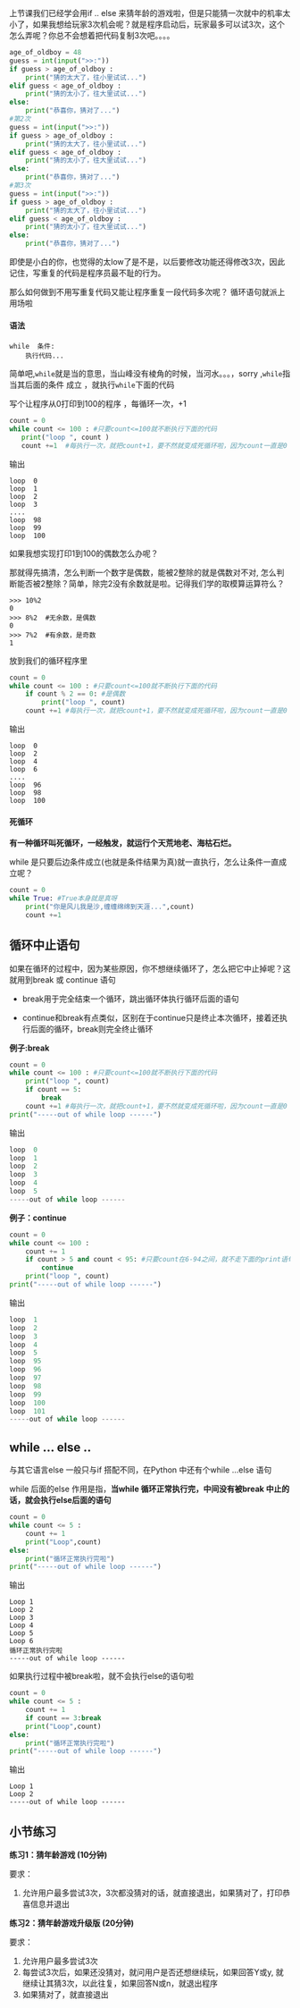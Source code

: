 上节课我们已经学会用if .. else 来猜年龄的游戏啦，但是只能猜一次就中的机率太小了，如果我想给玩家3次机会呢？就是程序启动后，玩家最多可以试3次，这个怎么弄呢？你总不会想着把代码复制3次吧。。。。

```py
age_of_oldboy = 48
guess = int(input(">>:"))
if guess > age_of_oldboy :
    print("猜的太大了，往小里试试...")
elif guess < age_of_oldboy :
    print("猜的太小了，往大里试试...")
else:
    print("恭喜你，猜对了...")
#第2次
guess = int(input(">>:"))
if guess > age_of_oldboy :
    print("猜的太大了，往小里试试...")
elif guess < age_of_oldboy :
    print("猜的太小了，往大里试试...")
else:
    print("恭喜你，猜对了...")
#第3次
guess = int(input(">>:"))
if guess > age_of_oldboy :
    print("猜的太大了，往小里试试...")
elif guess < age_of_oldboy :
    print("猜的太小了，往大里试试...")
else:
    print("恭喜你，猜对了...")
```

即使是小白的你，也觉得的太low了是不是，以后要修改功能还得修改3次，因此记住，写重复的代码是程序员最不耻的行为。

那么如何做到不用写重复代码又能让程序重复一段代码多次呢？ 循环语句就派上用场啦

#### **语法**

```
while  条件:
    执行代码...
```

简单吧,`while`就是当的意思，当山峰没有棱角的时候，当河水。。。，sorry ,`while`指 当其后面的条件 成立 ，就执行`while`下面的代码

写个让程序从0打印到100的程序 ，每循环一次，+1

```py
count = 0 
while count <= 100 : #只要count<=100就不断执行下面的代码
   print("loop ", count )
   count +=1  #每执行一次，就把count+1，要不然就变成死循环啦，因为count一直是0
```

输出

```
loop  0
loop  1
loop  2
loop  3
....
loop  98
loop  99
loop  100
```



如果我想实现打印1到100的偶数怎么办呢？

那就得先搞清，怎么判断一个数字是偶数，能被2整除的就是偶数对不对, 怎么判断能否被2整除？简单，除完2没有余数就是啦。记得我们学的取模算运算符么？

```
>>> 10%2
0
>>> 8%2  #无余数，是偶数
0
>>> 7%2  #有余数，是奇数
1
```

放到我们的循环程序里

```py
count = 0
while count <= 100 : #只要count<=100就不断执行下面的代码
    if count % 2 == 0: #是偶数
        print("loop ", count)
    count +=1 #每执行一次，就把count+1，要不然就变成死循环啦，因为count一直是0
```

输出

```
loop  0
loop  2
loop  4
loop  6
....
loop  96
loop  98
loop  100
```

#### 

#### **死循环**

**有一种循环叫死循环，一经触发，就运行个天荒地老、海枯石烂。**

while 是只要后边条件成立\(也就是条件结果为真\)就一直执行，怎么让条件一直成立呢？

```py
count = 0
while True: #True本身就是真呀
    print("你是风儿我是沙,缠缠绵绵到天涯...",count)
    count +=1
```



## 循环中止语句

如果在循环的过程中，因为某些原因，你不想继续循环了，怎么把它中止掉呢？这就用到break 或 continue 语句

* break用于完全结束一个循环，跳出循环体执行循环后面的语句

* continue和break有点类似，区别在于continue只是终止本次循环，接着还执行后面的循环，break则完全终止循环 

**例子:break**

```py
count = 0
while count <= 100 : #只要count<=100就不断执行下面的代码
    print("loop ", count)
    if count == 5:
        break
    count +=1 #每执行一次，就把count+1，要不然就变成死循环啦，因为count一直是0
print("-----out of while loop ------")
```

输出

```py
loop  0
loop  1
loop  2
loop  3
loop  4
loop  5
-----out of while loop ------

```

**例子：continue**

```py
count = 0
while count <= 100 : 
    count += 1
    if count > 5 and count < 95: #只要count在6-94之间，就不走下面的print语句，直接进入下一次loop
        continue 
    print("loop ", count)
print("-----out of while loop ------")
```

输出

```py
loop  1
loop  2
loop  3
loop  4
loop  5
loop  95
loop  96
loop  97
loop  98
loop  99
loop  100
loop  101
-----out of while loop ------
```

## while … else ..

与其它语言else 一般只与if 搭配不同，在Python 中还有个while …else 语句

while 后面的else 作用是指，**当while 循环正常执行完，中间没有被break 中止的话，就会执行else后面的语句**

```py
count = 0
while count <= 5 :
    count += 1
    print("Loop",count)
else:
    print("循环正常执行完啦")
print("-----out of while loop ------")
```

输出

```
Loop 1
Loop 2
Loop 3
Loop 4
Loop 5
Loop 6
循环正常执行完啦
-----out of while loop ------

```

如果执行过程中被break啦，就不会执行else的语句啦

```py
count = 0
while count <= 5 :
    count += 1
    if count == 3:break
    print("Loop",count)
else:
    print("循环正常执行完啦")
print("-----out of while loop ------")

```

输出

```
Loop 1
Loop 2
-----out of while loop ------

```



## 小节练习

**练习1：猜年龄游戏 \(10分钟\)**

要求：

1. 允许用户最多尝试3次，3次都没猜对的话，就直接退出，如果猜对了，打印恭喜信息并退出



**练习2：猜年龄游戏升级版 \(20分钟\)**

要求：

1. 允许用户最多尝试3次
2. 每尝试3次后，如果还没猜对，就问用户是否还想继续玩，如果回答Y或y, 就继续让其猜3次，以此往复，如果回答N或n，就退出程序
3. 如果猜对了，就直接退出




